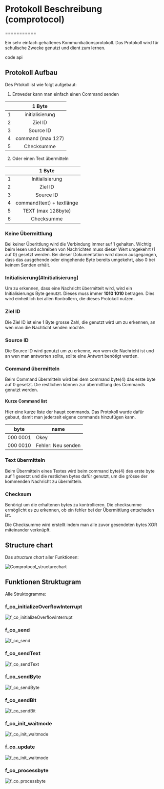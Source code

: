 # Protokoll Beschreibung (comprotocol)
===========

Ein sehr einfach gehaltenes Kommunikationsprotokoll. Das Protokoll wird für schulische Zwecke genutzt und dient zum lernen.

code api

## Protokoll Aufbau

Des Prtokoll ist wie folgt aufgebaut:

1. Entweder kann man einfach einen Command senden

|| 1 Byte              |
|--:| :-----------------: |
|1| initialisierung     |
|2| Ziel ID             |
|3| Source ID           |
|4| command (max 127)   |
|5| Checksumme          |

2. Oder einen Text übermitteln

|| 1 Byte               |
|--:| :---------------: |
|1| Initialisierung    |
|2| Ziel ID             |
|3| Source ID           |
|4| command(text) + textlänge  |
|5| TEXT (max 128byte)  |
|6| Checksumme          |

### Keine Übermittlung

Bei keiner Überittlung wird die Verbindung immer auf 1 gehalten.
Wichtig beim lesen und schreiben von Nachrichten muss dieser Wert umgekehrt (1 auf 0) gesetzt werden.
Bei dieser Dokumentation wird davon ausgegangen, dass das ausgehende oder eingehende Byte bereits umgekehrt, also 0 bei keinem Senden erhält.

### Initialisierung(#Initialisierung)

Um zu erkennen, dass eine Nachricht übermittelt wird, wird ein Initialisierungs Byte genutzt.
Dieses muss immer **1010 1010** betragen. Dies wird einheitlich bei allen Kontrollern, die dieses Protokoll nutzen.

### Ziel ID

Die Ziel ID ist eine 1 Byte grosse Zahl, die genutzt wird um zu erkennen, an wen man die Nachticht senden möchte.

### Source ID 

Die Source ID wird genutzt um zu erkenne, von wem die Nachricht ist und an wen man antworten sollte, sollte eine Antwort benötigt werden.

### Command übermitteln

Beim Command übermitteln wird bei dem command byte(4) das erste byte auf 0 gesetzt. Die restlichen können zur übermittlung des Commands genutzt werden.

#### Kurze Command list

Hier eine kurze liste der haupt commands. Das Protokoll wurde dafür gebaut, damit man jederzeit eigene commands hinzufügen kann.

| byte | name |
| ---- | ---- |
| 000 0001 | Okey |
| 000 0010 | Fehler: Neu senden |

### Text übermitteln

Beim Übermitteln eines Textes wird beim command byte(4) des erste byte auf 1 gesetzt und die restlichen bytes dafür genutzt, um die grösse der kommenden Nachricht zu übermitteln.

### Checksum

Benörigt um die erhaltenen bytes zu kontrollieren. Die checksumme ermöglicht es zu erkennen, ob ein fehler bei der Übermittlung entschaden ist.

Die Checksumme wird erstellt indem man alle zuvor gesendeten bytes XOR miteinander verknüpft.

## Structure chart

Das *structure chart* aller Funktionen:

![Comprotocol_structurechart](../gh-pages/images/Comprotocol_structurechart.png "Comprotocol_structurechart")


## Funktionen Struktugram

Alle Struktogramme:

### f_co_initializeOverflowInterrupt

![f_co_initializeOverflowInterrupt](../gh-pages/images/strg/f_co_initializeOverlowInterrupt.PNG "Structure chart")

### f_co_send

![f_co_send](../gh-pages/images/strg/f_co_send.PNG "f_co_send")

### f_co_sendText

![f_co_sendText](../gh-pages/images/strg/f_co_sendText.PNG "f_co_sendText")

### f_co_sendByte

![f_co_sendByte](../gh-pages/images/strg/f_co_sendByte.PNG "f_co_sendByte")

### f_co_sendBit

![f_co_sendBit](../gh-pages/images/strg/f_co_sendBit.PNG "f_co_sendBit")

### f_co_init_waitmode

![f_co_init_waitmode](../gh-pages/images/strg/f_co_init_waitmode.PNG "f_co_init_waitmode")

### f_co_update

![f_co_init_waitmode](../gh-pages/images/strg/f_co_update.PNG "f_co_update")

### f_co_processbyte

![f_co_processbyte](../gh-pages/images/strg/f_co_processbyte.PNG "f_co_processbyte")
